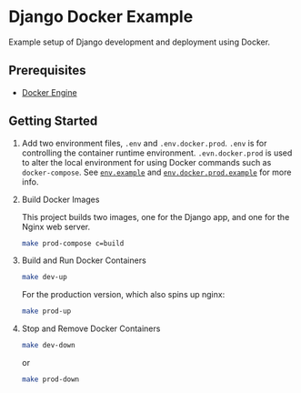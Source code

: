 # Django Docker Example

Example setup of Django development and deployment using Docker.

## Prerequisites

* [Docker Engine][]

## Getting Started

1.  Add two environment files, `.env` and `.env.docker.prod`. `.env` is for
    controlling the container runtime environment. `.evn.docker.prod` is used to
    alter the local environment for using Docker commands such as
    `docker-compose`. See [`env.example`](env.example) and
    [`env.docker.prod.example`](env.docker.prod.example) for more info.

1.  Build Docker Images

    This project builds two images, one for the Django app, and one for the
    Nginx web server.

    ```sh
    make prod-compose c=build
    ```

1.  Build and Run Docker Containers

    ```sh
    make dev-up
    ```

    For the production version, which also spins up nginx:

    ```sh
    make prod-up
    ```

1.  Stop and Remove Docker Containers

    ```sh
    make dev-down
    ```

    or

    ```sh
    make prod-down
    ```


[Docker Engine]: https://docs.docker.com/engine/installation/
